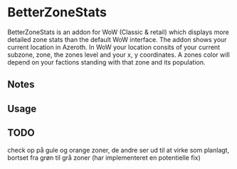 # BetterZoneStats
BetterZoneStats is an addon for WoW (Classic & retail) which displays more detailed zone stats than the default WoW interface. The addon shows your current location in Azeroth. In WoW your location consits of your current subzone, zone, the zones level and your x, y coordinates. A zones color will depend on your factions standing with that zone and its population.  

## Notes

## Usage

## TODO


check op på gule og orange zoner, de andre ser ud til at virke som planlagt, bortset fra grøn til grå zoner (har implementeret en potentielle fix)